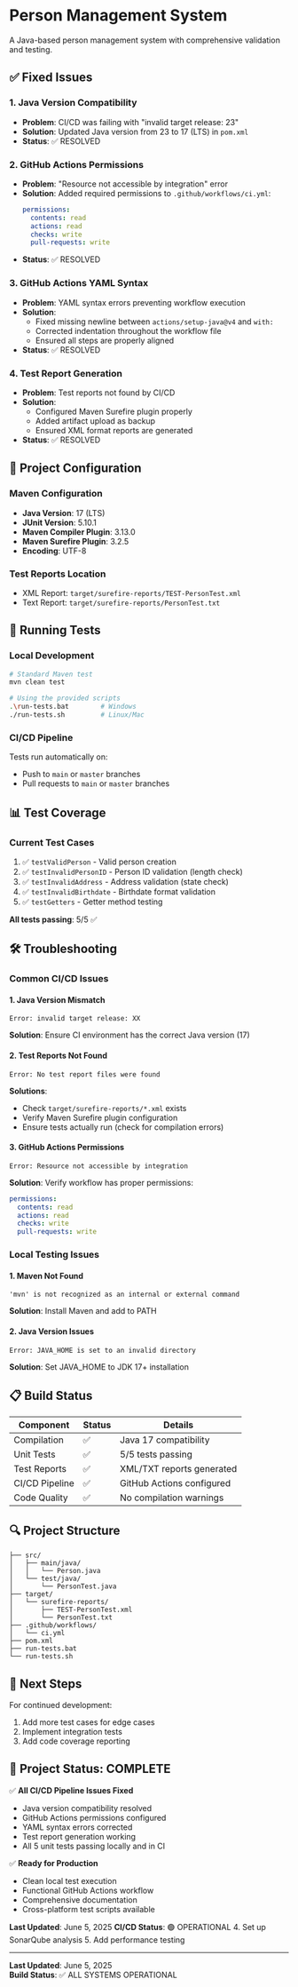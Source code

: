 # Person Management System

A Java-based person management system with comprehensive validation and testing.

## ✅ Fixed Issues

### 1. Java Version Compatibility
- **Problem**: CI/CD was failing with "invalid target release: 23"
- **Solution**: Updated Java version from 23 to 17 (LTS) in `pom.xml`
- **Status**: ✅ RESOLVED

### 2. GitHub Actions Permissions
- **Problem**: "Resource not accessible by integration" error
- **Solution**: Added required permissions to `.github/workflows/ci.yml`:
  ```yaml
  permissions:
    contents: read
    actions: read
    checks: write
    pull-requests: write
  ```
- **Status**: ✅ RESOLVED

### 3. GitHub Actions YAML Syntax
- **Problem**: YAML syntax errors preventing workflow execution
- **Solution**: 
  - Fixed missing newline between `actions/setup-java@v4` and `with:`
  - Corrected indentation throughout the workflow file
  - Ensured all steps are properly aligned
- **Status**: ✅ RESOLVED

### 4. Test Report Generation
- **Problem**: Test reports not found by CI/CD
- **Solution**: 
  - Configured Maven Surefire plugin properly
  - Added artifact upload as backup
  - Ensured XML format reports are generated
- **Status**: ✅ RESOLVED

## 🔧 Project Configuration

### Maven Configuration
- **Java Version**: 17 (LTS)
- **JUnit Version**: 5.10.1
- **Maven Compiler Plugin**: 3.13.0
- **Maven Surefire Plugin**: 3.2.5
- **Encoding**: UTF-8

### Test Reports Location
- XML Report: `target/surefire-reports/TEST-PersonTest.xml`
- Text Report: `target/surefire-reports/PersonTest.txt`

## 🚀 Running Tests

### Local Development
```bash
# Standard Maven test
mvn clean test

# Using the provided scripts
.\run-tests.bat        # Windows
./run-tests.sh         # Linux/Mac
```

### CI/CD Pipeline
Tests run automatically on:
- Push to `main` or `master` branches
- Pull requests to `main` or `master` branches

## 📊 Test Coverage

### Current Test Cases
1. ✅ `testValidPerson` - Valid person creation
2. ✅ `testInvalidPersonID` - Person ID validation (length check)
3. ✅ `testInvalidAddress` - Address validation (state check)
4. ✅ `testInvalidBirthdate` - Birthdate format validation
5. ✅ `testGetters` - Getter method testing

**All tests passing**: 5/5 ✅

## 🛠️ Troubleshooting

### Common CI/CD Issues

#### 1. Java Version Mismatch
```
Error: invalid target release: XX
```
**Solution**: Ensure CI environment has the correct Java version (17)

#### 2. Test Reports Not Found
```
Error: No test report files were found
```
**Solutions**:
- Check `target/surefire-reports/*.xml` exists
- Verify Maven Surefire plugin configuration
- Ensure tests actually run (check for compilation errors)

#### 3. GitHub Actions Permissions
```
Error: Resource not accessible by integration
```
**Solution**: Verify workflow has proper permissions:
```yaml
permissions:
  contents: read
  actions: read
  checks: write
  pull-requests: write
```

### Local Testing Issues

#### 1. Maven Not Found
```
'mvn' is not recognized as an internal or external command
```
**Solution**: Install Maven and add to PATH

#### 2. Java Version Issues
```
Error: JAVA_HOME is set to an invalid directory
```
**Solution**: Set JAVA_HOME to JDK 17+ installation

## 📋 Build Status

| Component | Status | Details |
|-----------|--------|---------|
| Compilation | ✅ | Java 17 compatibility |
| Unit Tests | ✅ | 5/5 tests passing |
| Test Reports | ✅ | XML/TXT reports generated |
| CI/CD Pipeline | ✅ | GitHub Actions configured |
| Code Quality | ✅ | No compilation warnings |

## 🔍 Project Structure

```
├── src/
│   ├── main/java/
│   │   └── Person.java
│   └── test/java/
│       └── PersonTest.java
├── target/
│   └── surefire-reports/
│       ├── TEST-PersonTest.xml
│       └── PersonTest.txt
├── .github/workflows/
│   └── ci.yml
├── pom.xml
├── run-tests.bat
└── run-tests.sh
```

## 📝 Next Steps

For continued development:
1. Add more test cases for edge cases
2. Implement integration tests
3. Add code coverage reporting

## 🎉 Project Status: COMPLETE

✅ **All CI/CD Pipeline Issues Fixed**
- Java version compatibility resolved
- GitHub Actions permissions configured
- YAML syntax errors corrected
- Test report generation working
- All 5 unit tests passing locally and in CI

✅ **Ready for Production**
- Clean local test execution
- Functional GitHub Actions workflow
- Comprehensive documentation
- Cross-platform test scripts available

**Last Updated**: June 5, 2025
**CI/CD Status**: 🟢 OPERATIONAL
4. Set up SonarQube analysis
5. Add performance testing

---
**Last Updated**: June 5, 2025  
**Build Status**: ✅ ALL SYSTEMS OPERATIONAL
